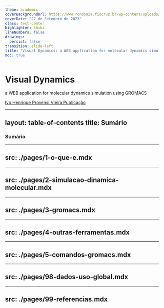 ```yaml
---
theme: academic
coverBackgroundUrl: https://www.rondonia.fiocruz.br/wp-content/uploads/2019/03/CEBIO-Centro-de-estudos-de-biomol%C3%A9culas-aplicadas-%C3%A0-sa%C3%BAde-Bioinform%C3%A1tica-27-03-2019-Fotos-Jeferson-Mota-2-1024x683.jpg
coverDate: "27 de Setembro de 2023"
class: text-center
highlighter: shiki
lineNumbers: false
drawings:
  persist: false
transition: slide-left
title: "Visual Dynamics: a WEB application for molecular dynamics simulation using GROMACS"
mdc: true
---
```


# Visual Dynamics

a WEB application for molecular dynamics simulation using GROMACS

<div class="pt-12 text-start flex flex-col w-fit gap-2">
  <a href="https://github.com/ivopr" target="_blank" alt="GitHub do Discente" class="px-2 py-1 rounded cursor-pointer">
    <carbon:user class="inline" /> Ivo Henrique Provensi Vieira
  </a>
    <a href="https://bmcbioinformatics.biomedcentral.com/articles/10.1186/s12859-023-05234-y" target="_blank" alt="Artigo Publicado" class="px-2 py-1 rounded cursor-pointer">
    <lucide:scroll class="inline" /> Publicação
  </a>
</div>

<div class="abs-br m-6 flex gap-2">
  <a href="https://github.com/LABIOQUIM/visualdynamics" target="_blank" alt="GitHub"
    class="text-xl slidev-icon-btn opacity-50 !border-none !hover:text-white">
    <carbon-logo-github />
  </a>
</div>

---
layout: table-of-contents
title: Sumário
---

### Sumário

---
src: ./pages/1-o-que-e.mdx
---

---
src: ./pages/2-simulacao-dinamica-molecular.mdx
---

---
src: ./pages/3-gromacs.mdx
---

---
src: ./pages/4-outras-ferramentas.mdx
---

---
src: ./pages/5-comandos-gromacs.mdx
---

---
src: ./pages/98-dados-uso-global.mdx
---

---
src: ./pages/99-referencias.mdx
---

